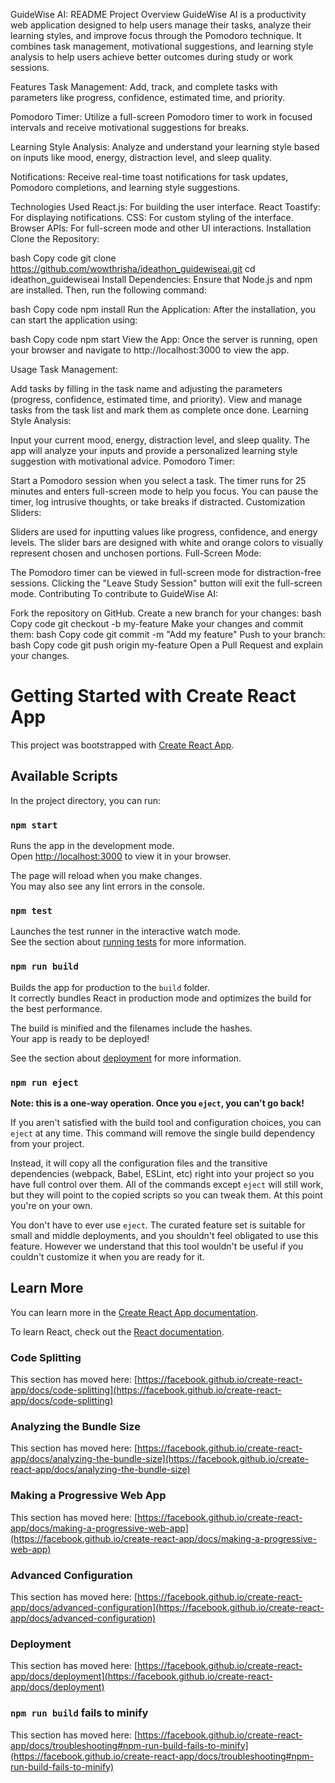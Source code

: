 GuideWise AI: README
Project Overview
GuideWise AI is a productivity web application designed to help users manage their tasks, analyze their learning styles, and improve focus through the Pomodoro technique. It combines task management, motivational suggestions, and learning style analysis to help users achieve better outcomes during study or work sessions.

Features
Task Management: Add, track, and complete tasks with parameters like progress, confidence, estimated time, and priority.

Pomodoro Timer: Utilize a full-screen Pomodoro timer to work in focused intervals and receive motivational suggestions for breaks.

Learning Style Analysis: Analyze and understand your learning style based on inputs like mood, energy, distraction level, and sleep quality.

Notifications: Receive real-time toast notifications for task updates, Pomodoro completions, and learning style suggestions.

Technologies Used
React.js: For building the user interface.
React Toastify: For displaying notifications.
CSS: For custom styling of the interface.
Browser APIs: For full-screen mode and other UI interactions.
Installation
Clone the Repository:

bash
Copy code
git clone https://github.com/wowthrisha/ideathon_guidewiseai.git
cd ideathon_guidewiseai
Install Dependencies: Ensure that Node.js and npm are installed. Then, run the following command:

bash
Copy code
npm install
Run the Application: After the installation, you can start the application using:

bash
Copy code
npm start
View the App: Once the server is running, open your browser and navigate to http://localhost:3000 to view the app.

Usage
Task Management:

Add tasks by filling in the task name and adjusting the parameters (progress, confidence, estimated time, and priority).
View and manage tasks from the task list and mark them as complete once done.
Learning Style Analysis:

Input your current mood, energy, distraction level, and sleep quality.
The app will analyze your inputs and provide a personalized learning style suggestion with motivational advice.
Pomodoro Timer:

Start a Pomodoro session when you select a task.
The timer runs for 25 minutes and enters full-screen mode to help you focus.
You can pause the timer, log intrusive thoughts, or take breaks if distracted.
Customization
Sliders:

Sliders are used for inputting values like progress, confidence, and energy levels.
The slider bars are designed with white and orange colors to visually represent chosen and unchosen portions.
Full-Screen Mode:

The Pomodoro timer can be viewed in full-screen mode for distraction-free sessions.
Clicking the "Leave Study Session" button will exit the full-screen mode.
Contributing
To contribute to GuideWise AI:

Fork the repository on GitHub.
Create a new branch for your changes:
bash
Copy code
git checkout -b my-feature
Make your changes and commit them:
bash
Copy code
git commit -m "Add my feature"
Push to your branch:
bash
Copy code
git push origin my-feature
Open a Pull Request and explain your changes.

# Getting Started with Create React App

This project was bootstrapped with [Create React App](https://github.com/facebook/create-react-app).

## Available Scripts

In the project directory, you can run:

### `npm start`

Runs the app in the development mode.\
Open [http://localhost:3000](http://localhost:3000) to view it in your browser.

The page will reload when you make changes.\
You may also see any lint errors in the console.

### `npm test`

Launches the test runner in the interactive watch mode.\
See the section about [running tests](https://facebook.github.io/create-react-app/docs/running-tests) for more information.

### `npm run build`

Builds the app for production to the `build` folder.\
It correctly bundles React in production mode and optimizes the build for the best performance.

The build is minified and the filenames include the hashes.\
Your app is ready to be deployed!

See the section about [deployment](https://facebook.github.io/create-react-app/docs/deployment) for more information.

### `npm run eject`

**Note: this is a one-way operation. Once you `eject`, you can't go back!**

If you aren't satisfied with the build tool and configuration choices, you can `eject` at any time. This command will remove the single build dependency from your project.

Instead, it will copy all the configuration files and the transitive dependencies (webpack, Babel, ESLint, etc) right into your project so you have full control over them. All of the commands except `eject` will still work, but they will point to the copied scripts so you can tweak them. At this point you're on your own.

You don't have to ever use `eject`. The curated feature set is suitable for small and middle deployments, and you shouldn't feel obligated to use this feature. However we understand that this tool wouldn't be useful if you couldn't customize it when you are ready for it.

## Learn More

You can learn more in the [Create React App documentation](https://facebook.github.io/create-react-app/docs/getting-started).

To learn React, check out the [React documentation](https://reactjs.org/).

### Code Splitting

This section has moved here: [https://facebook.github.io/create-react-app/docs/code-splitting](https://facebook.github.io/create-react-app/docs/code-splitting)

### Analyzing the Bundle Size

This section has moved here: [https://facebook.github.io/create-react-app/docs/analyzing-the-bundle-size](https://facebook.github.io/create-react-app/docs/analyzing-the-bundle-size)

### Making a Progressive Web App

This section has moved here: [https://facebook.github.io/create-react-app/docs/making-a-progressive-web-app](https://facebook.github.io/create-react-app/docs/making-a-progressive-web-app)

### Advanced Configuration

This section has moved here: [https://facebook.github.io/create-react-app/docs/advanced-configuration](https://facebook.github.io/create-react-app/docs/advanced-configuration)

### Deployment

This section has moved here: [https://facebook.github.io/create-react-app/docs/deployment](https://facebook.github.io/create-react-app/docs/deployment)

### `npm run build` fails to minify

This section has moved here: [https://facebook.github.io/create-react-app/docs/troubleshooting#npm-run-build-fails-to-minify](https://facebook.github.io/create-react-app/docs/troubleshooting#npm-run-build-fails-to-minify)

